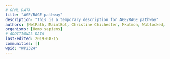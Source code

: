 ```yaml
---
# GPML DATA
title: "AGE/RAGE pathway"
description: "This is a temporary description for AGE/RAGE pathway"
authors: [NetPath, MaintBot, Christine Chichester, Mkutmon, Wpblocked, AlexanderPico, Khanspers]
organisms: [Homo sapiens]
# ADDITIONAL DATA
last-edited: 2019-08-15
communities: []
wpid: "WP2324"
---
```

